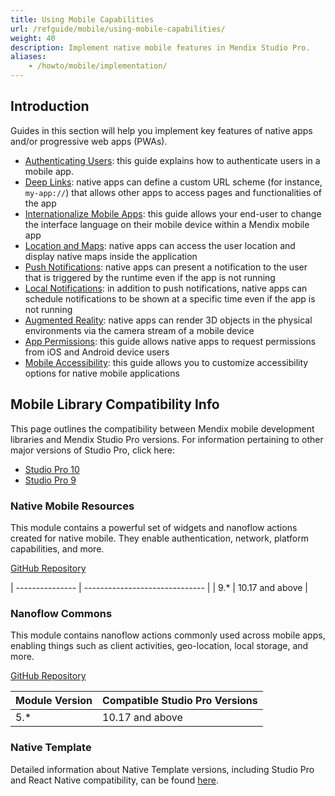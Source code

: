 ```yaml
---
title: Using Mobile Capabilities
url: /refguide/mobile/using-mobile-capabilities/
weight: 40
description: Implement native mobile features in Mendix Studio Pro.
aliases:
    - /howto/mobile/implementation/
---
```


## Introduction

Guides in this section will help you implement key features of native apps and/or progressive web apps (PWAs).

* [Authenticating Users](/refguide/mobile/using-mobile-capabilities/deep-links/): this guide explains how to authenticate users in a mobile app.
* [Deep Links](/refguide/mobile/using-mobile-capabilities/deep-links/): native apps can define a custom URL scheme (for instance, `my-app://`) that allows other apps to access pages and functionalities of the app
* [Internationalize Mobile Apps](/refguide/mobile/using-mobile-capabilities/native-language-change/): this guide allows your end-user to change the interface language on their mobile device within a Mendix mobile app
* [Location and Maps](/refguide/mobile/using-mobile-capabilities/location-and-maps/): native apps can access the user location and display native maps inside the application
* [Push Notifications](/refguide/mobile/using-mobile-capabilities/push-notifications/): native apps can present a notification to the user that is triggered by the runtime even if the app is not running
* [Local Notifications](/refguide/mobile/using-mobile-capabilities/location-and-maps/): in addition to push notifications, native apps can schedule notifications to be shown at a specific time even if the app is not running
* [Augmented Reality](/refguide/mobile/using-mobile-capabilities/augmented-reality/): native apps can render 3D objects in the physical environments via the camera stream of a mobile device
* [App Permissions](/refguide/mobile/using-mobile-capabilities/generic-permission-action/): this guide allows native apps to request permissions from iOS and Android device users
* [Mobile Accessibility](/refguide/mobile/using-mobile-capabilities/mobile-accessibility/): this guide allows you to customize accessibility options for native mobile applications

## Mobile Library Compatibility Info

This page outlines the compatibility between Mendix mobile development libraries and Mendix Studio Pro versions. For information pertaining to other major versions of Studio Pro, click here:

* [Studio Pro 10](/refguide10/mobile/using-mobile-capabilities/)
* [Studio Pro 9](/refguide9/mobile/using-mobile-capabilities/)

### Native Mobile Resources

This module contains a powerful set of widgets and nanoflow actions created for native mobile. They enable authentication, network, platform capabilities, and more.

[GitHub Repository](https://github.com/mendix/native-widgets)

| --------------- | ------------------------------ |
| 9.*             | 10.17 and above                |

### Nanoflow Commons

This module contains nanoflow actions commonly used across mobile apps, enabling things such as client activities, geo-location, local storage, and more.

[GitHub Repository](https://github.com/mendix/native-widgets)

| Module Version  | Compatible Studio Pro Versions |
| --------------- | ------------------------------ |
| 5.*             | 10.17 and above                |

### Native Template

Detailed information about Native Template versions, including Studio Pro and React Native compatibility, can be found [here](https://mendix.github.io/native-template/version-compatibility/version-compatibility.html).
